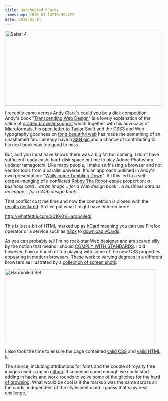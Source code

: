 ```yaml
---
title: Hardboiled hCards
timestamp: 2010-01-14T18:59:22Z
date: 2010-01-14
---
```


<a href="http://whatfettle.com/2010/01/Hardboiled/" title="Hardboiled hCards"><img src="http://farm3.static.flickr.com/2753/4273317821_ec78fe622d.jpg" width="500" height="240" alt="Safari 4" /></a><p>I recently came across <span class="vcard"><a href="http://www.stuffandnonsense.co.uk/" class="fn url" rel="met">Andy Clark</a></span>'s <a href="http://stuffandnonsense.co.uk/blog/about/could_you_be_a_dick/">could you be a dick</a> competition. Andy's book "<a href="http://www.transcendingcss.com/">Transcending Web Design</a>" is a lovely explanation of the value of <a href="http://developer.yahoo.com/yui/articles/gbs/">graded browser support</a> which together with his advocacy of <a href="http://microformats.org/">Microformats</a>, his <a href="http://www.stuffandnonsense.co.uk/blog/about/dear_taylor_swift/">open letter to Taylor Swift</a> and the CSS3 and Web typography goodness on <a href="http://forabeautifulweb.com/">for a beautiful web</a> has made me something of an unashamed fan. I already have a <a href="http://www.flickr.com/photos/psd/4178247123/">S&amp;N pin</a> and a chance of contributing to his next book was too good to miss.</p><p>But, and you must have known there was a big fat but coming, I don't have sufficient ready cash, hard-disk space or time to play Adobe Photoshop updater tamagotchi. Like many people, I make stuff using a browser and not vendor tools from a parallel universe. It's an approach outlined in Andy's own presentation: "<a href="http://stuffandnonsense.co.uk/blog/about/walls_come_tumbling_down_presentation_slides_and_transcript/">Walls come Tumbling Down</a>". All this led to a self-corpse-munging of a conflicted <a href="http://en.wikipedia.org/wiki/Robby_the_Robot">Robby The Robot</a>-esque proportion: <i>a business card .. as an image .. for a Web design book .. a business card as an image .. for a Web design book ..</i></p><p>That conflict cost me time and now the competition is closed with the <a href="http://stuffandnonsense.co.uk/blog/about/i_the_jury">results declared</a>. So I've put what I might have entered here:</p> 
<p><a href="http://whatfettle.com/2010/01/Hardboiled/">http://whatfettle.com/2010/01/Hardboiled/</a></p>
<p>This is just a bit of HTML marked up as <a href="http://microformats.org/wiki/hcard">hCard</a> meaning you can use Firefox operator or a service such as <a href="http://h2cx.com">h2cx</a> to <a type="text/directory" href="http://h2vx.com/vcf/whatfettle.com/2010/01/Hardboiled/">download vCards</a>.</p><p>As you can probably tell I'm no rock-star Web designer and am scared silly by the notion that means I should <a href="http://stuffandnonsense.co.uk/blog/about/keep_calm_and_carry_on_with_html5/#r4094">COMPLY WITH STANDARDS</a>. I did however, have a bunch of fun playing with some of the new CSS properties appearing in modern browsers. These work to varying degrees in a different browsers as illustrated by a <a href="http://www.flickr.com/photos/psd/sets/72157623083466151/">collection of screen shots</a>:</p><a href="http://www.flickr.com/photos/psd/sets/72157623083466151/" title="Hardboiled Set by psd, on Flickr"><img src="http://farm5.static.flickr.com/4041/4274771102_cc40e56b49_o.png" width="478" height="240" alt="Hardboiled Set" /></a><p>I also took the time to ensure the page contained <a href="http://jigsaw.w3.org/css-validator/validator?uri=http%3A%2F%2Fwhatfettle.com%2F2010%2F01%2FHardboiled%2F&profile=css21&usermedium=all&warning=1&lang=en">valid CSS</a> and <a href="http://html5.validator.nu/?doc=http%3A%2F%2Fwhatfettle.com%2F2010%2F01%2FHardboiled%2F&showsource=yes">valid HTML 5</a>.</p><p>The source, including attributions for fonts and the couple of royalty free images used is up on <a href="http://github.com/psd/HardBoiled-hCards">github</a>. If someone cared enough we could start adding in hacks and work-rounds to solve some of the glitches for <a href="http://IE6isOlderThanYourGrandpa.com/">the hard of browsing</a>. What would be cool is if the markup was the same across all the cards, independent of the stylesheet used. I guess that's my next challenge.</p>